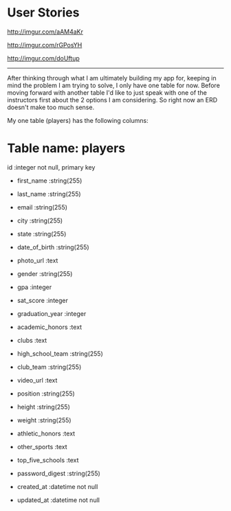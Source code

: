 # User Stories

http://imgur.com/aAM4aKr

http://imgur.com/rGPosYH

http://imgur.com/doUftup

---

After thinking through what I am ultimately building my app for, keeping in mind the problem I am trying to solve, I only have one table for now.  Before moving forward with another table I'd like to just speak with one of the instructors first about the 2 options I am considering.  So right now an ERD doesn't make too much sense.

My one table (players) has the following columns:

# Table name: players

 id               :integer          not null, primary key
 
-  first_name       :string(255)
 
-  last_name        :string(255)
 
- email            :string(255)
 
-  city             :string(255)
 
-  state            :string(255)
 
-  date_of_birth    :string(255)
 
-  photo_url        :text
 
-  gender           :string(255)
 
 
-  gpa              :integer

-  sat_score        :integer

-  graduation_year  :integer

-  academic_honors  :text

-  clubs            :text

-  high_school_team :string(255)

-  club_team        :string(255)

-  video_url        :text

-  position         :string(255)

-  height           :string(255)

-  weight           :string(255)

-  athletic_honors  :text

-  other_sports     :text

-  top_five_schools :text

-  password_digest  :string(255)

-  created_at       :datetime         not  null
 
-  updated_at       :datetime         not null
